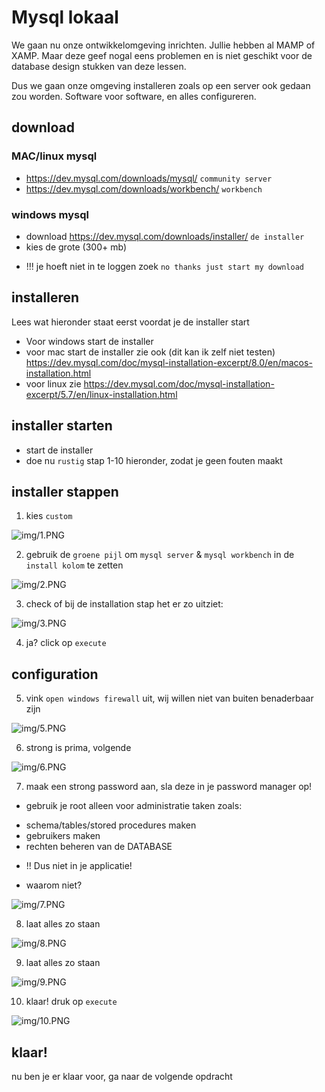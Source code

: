 # Mysql lokaal

We gaan nu onze ontwikkelomgeving inrichten. Jullie hebben al MAMP of XAMP.
Maar deze geef nogal eens problemen en is niet geschikt voor de database design stukken van deze lessen.

Dus we gaan onze omgeving installeren zoals op een server ook gedaan zou worden.
Software voor software, en alles configureren.


## download

### MAC/linux mysql
- https://dev.mysql.com/downloads/mysql/ `community server`
- https://dev.mysql.com/downloads/workbench/ `workbench`

### windows mysql
- download https://dev.mysql.com/downloads/installer/ `de installer`
- kies de grote (300+ mb)
* !!! je hoeft niet in te loggen zoek `no thanks just start my download`

## installeren

Lees wat hieronder staat eerst voordat je de installer start

* Voor windows start de installer 
* voor mac start de installer zie ook (dit kan ik zelf niet testen)
https://dev.mysql.com/doc/mysql-installation-excerpt/8.0/en/macos-installation.html
* voor linux zie
https://dev.mysql.com/doc/mysql-installation-excerpt/5.7/en/linux-installation.html


## installer starten

- start de installer
- doe nu `rustig` stap 1-10 hieronder, zodat je geen fouten maakt

## installer stappen

1) kies `custom`

![img/1.PNG](img/1.PNG)

2) gebruik de `groene pijl` om `mysql server` & `mysql workbench` in de `install kolom` te zetten

![img/2.PNG](img/2.PNG)

3) check of bij de installation stap het er zo uitziet:

![img/3.PNG](img/3.PNG)

4) ja? click op `execute`

## configuration

5) vink `open windows firewall` uit, wij willen niet van buiten benaderbaar zijn

![img/5.PNG](img/5.PNG)

6) strong is prima, volgende

![img/6.PNG](img/6.PNG)

7) maak een strong password aan, sla deze in je password manager op!

* gebruik je root alleen voor administratie taken zoals:
- schema/tables/stored procedures maken
- gebruikers maken
- rechten beheren van de DATABASE
* !! Dus niet in je applicatie!
- waarom niet?

![img/7.PNG](img/7.PNG)

8) laat alles zo staan

![img/8.PNG](img/8.PNG)

9) laat alles zo staan

![img/9.PNG](img/9.PNG)

10) klaar! druk op `execute`

![img/10.PNG](img/10.PNG)


## klaar!

nu ben je er klaar voor, ga naar de volgende opdracht